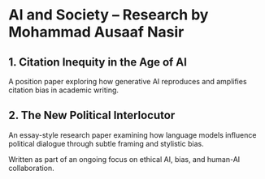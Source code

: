 # AI and Society – Research by Mohammad Ausaaf Nasir

## 1. Citation Inequity in the Age of AI
A position paper exploring how generative AI reproduces and amplifies citation bias in academic writing.

## 2. The New Political Interlocutor
An essay-style research paper examining how language models influence political dialogue through subtle framing and stylistic bias.

Written as part of an ongoing focus on ethical AI, bias, and human-AI collaboration.
